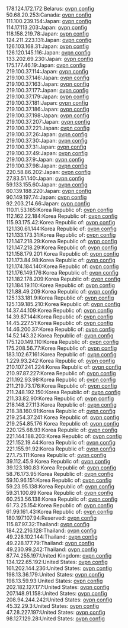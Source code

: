 178.124.172.172:Belarus: [ovpn config](vpn/178_124_172_172.ovpn)  
50.68.20.253:Canada: [ovpn config](vpn/50_68_20_253.ovpn)  
111.100.239.154:Japan: [ovpn config](vpn/111_100_239_154.ovpn)  
114.17.113.203:Japan: [ovpn config](vpn/114_17_113_203.ovpn)  
118.158.219.78:Japan: [ovpn config](vpn/118_158_219_78.ovpn)  
124.211.223.131:Japan: [ovpn config](vpn/124_211_223_131.ovpn)  
126.103.168.31:Japan: [ovpn config](vpn/126_103_168_31.ovpn)  
126.120.145.116:Japan: [ovpn config](vpn/126_120_145_116.ovpn)  
133.202.69.230:Japan: [ovpn config](vpn/133_202_69_230.ovpn)  
175.177.46.19:Japan: [ovpn config](vpn/175_177_46_19.ovpn)  
219.100.37.114:Japan: [ovpn config](vpn/219_100_37_114.ovpn)  
219.100.37.146:Japan: [ovpn config](vpn/219_100_37_146.ovpn)  
219.100.37.163:Japan: [ovpn config](vpn/219_100_37_163.ovpn)  
219.100.37.177:Japan: [ovpn config](vpn/219_100_37_177.ovpn)  
219.100.37.179:Japan: [ovpn config](vpn/219_100_37_179.ovpn)  
219.100.37.181:Japan: [ovpn config](vpn/219_100_37_181.ovpn)  
219.100.37.186:Japan: [ovpn config](vpn/219_100_37_186.ovpn)  
219.100.37.198:Japan: [ovpn config](vpn/219_100_37_198.ovpn)  
219.100.37.207:Japan: [ovpn config](vpn/219_100_37_207.ovpn)  
219.100.37.221:Japan: [ovpn config](vpn/219_100_37_221.ovpn)  
219.100.37.26:Japan: [ovpn config](vpn/219_100_37_26.ovpn)  
219.100.37.30:Japan: [ovpn config](vpn/219_100_37_30.ovpn)  
219.100.37.31:Japan: [ovpn config](vpn/219_100_37_31.ovpn)  
219.100.37.49:Japan: [ovpn config](vpn/219_100_37_49.ovpn)  
219.100.37.9:Japan: [ovpn config](vpn/219_100_37_9.ovpn)  
219.100.37.98:Japan: [ovpn config](vpn/219_100_37_98.ovpn)  
220.58.86.202:Japan: [ovpn config](vpn/220_58_86_202.ovpn)  
27.83.51.140:Japan: [ovpn config](vpn/27_83_51_140.ovpn)  
59.133.155.60:Japan: [ovpn config](vpn/59_133_155_60.ovpn)  
60.139.188.220:Japan: [ovpn config](vpn/60_139_188_220.ovpn)  
90.149.197.74:Japan: [ovpn config](vpn/90_149_197_74.ovpn)  
92.203.214.66:Japan: [ovpn config](vpn/92_203_214_66.ovpn)  
110.11.53.165:Korea Republic of: [ovpn config](vpn/110_11_53_165.ovpn)  
112.162.22.184:Korea Republic of: [ovpn config](vpn/112_162_22_184.ovpn)  
115.93.175.42:Korea Republic of: [ovpn config](vpn/115_93_175_42.ovpn)  
121.130.61.144:Korea Republic of: [ovpn config](vpn/121_130_61_144.ovpn)  
121.133.173.31:Korea Republic of: [ovpn config](vpn/121_133_173_31.ovpn)  
121.147.218.29:Korea Republic of: [ovpn config](vpn/121_147_218_29.ovpn)  
121.147.218.29:Korea Republic of: [ovpn config](vpn/121_147_218_29.ovpn)  
121.158.179.201:Korea Republic of: [ovpn config](vpn/121_158_179_201.ovpn)  
121.173.84.98:Korea Republic of: [ovpn config](vpn/121_173_84_98.ovpn)  
121.174.184.140:Korea Republic of: [ovpn config](vpn/121_174_184_140.ovpn)  
121.176.149.176:Korea Republic of: [ovpn config](vpn/121_176_149_176.ovpn)  
121.182.178.209:Korea Republic of: [ovpn config](vpn/121_182_178_209.ovpn)  
121.184.19.110:Korea Republic of: [ovpn config](vpn/121_184_19_110.ovpn)  
121.88.49.209:Korea Republic of: [ovpn config](vpn/121_88_49_209.ovpn)  
125.133.181.9:Korea Republic of: [ovpn config](vpn/125_133_181_9.ovpn)  
125.139.185.210:Korea Republic of: [ovpn config](vpn/125_139_185_210.ovpn)  
14.37.44.109:Korea Republic of: [ovpn config](vpn/14_37_44_109.ovpn)  
14.39.87.144:Korea Republic of: [ovpn config](vpn/14_39_87_144.ovpn)  
14.45.227.51:Korea Republic of: [ovpn config](vpn/14_45_227_51.ovpn)  
14.46.200.37:Korea Republic of: [ovpn config](vpn/14_46_200_37.ovpn)  
14.52.143.32:Korea Republic of: [ovpn config](vpn/14_52_143_32.ovpn)  
175.120.149.110:Korea Republic of: [ovpn config](vpn/175_120_149_110.ovpn)  
175.208.56.77:Korea Republic of: [ovpn config](vpn/175_208_56_77.ovpn)  
183.102.67.161:Korea Republic of: [ovpn config](vpn/183_102_67_161.ovpn)  
1.229.93.242:Korea Republic of: [ovpn config](vpn/1_229_93_242.ovpn)  
210.107.241.224:Korea Republic of: [ovpn config](vpn/210_107_241_224.ovpn)  
210.97.87.227:Korea Republic of: [ovpn config](vpn/210_97_87_227.ovpn)  
211.192.93.98:Korea Republic of: [ovpn config](vpn/211_192_93_98.ovpn)  
211.219.73.176:Korea Republic of: [ovpn config](vpn/211_219_73_176.ovpn)  
211.248.192.150:Korea Republic of: [ovpn config](vpn/211_248_192_150.ovpn)  
211.33.82.90:Korea Republic of: [ovpn config](vpn/211_33_82_90.ovpn)  
218.148.27.113:Korea Republic of: [ovpn config](vpn/218_148_27_113.ovpn)  
218.38.160.91:Korea Republic of: [ovpn config](vpn/218_38_160_91.ovpn)  
219.254.37.241:Korea Republic of: [ovpn config](vpn/219_254_37_241.ovpn)  
219.254.85.176:Korea Republic of: [ovpn config](vpn/219_254_85_176.ovpn)  
220.125.68.93:Korea Republic of: [ovpn config](vpn/220_125_68_93.ovpn)  
221.144.188.203:Korea Republic of: [ovpn config](vpn/221_144_188_203.ovpn)  
221.152.19.44:Korea Republic of: [ovpn config](vpn/221_152_19_44.ovpn)  
221.155.91.92:Korea Republic of: [ovpn config](vpn/221_155_91_92.ovpn)  
27.1.75.111:Korea Republic of: [ovpn config](vpn/27_1_75_111.ovpn)  
39.112.45.9:Korea Republic of: [ovpn config](vpn/39_112_45_9.ovpn)  
39.123.180.83:Korea Republic of: [ovpn config](vpn/39_123_180_83.ovpn)  
58.76.173.95:Korea Republic of: [ovpn config](vpn/58_76_173_95.ovpn)  
59.10.96.151:Korea Republic of: [ovpn config](vpn/59_10_96_151.ovpn)  
59.23.95.138:Korea Republic of: [ovpn config](vpn/59_23_95_138.ovpn)  
59.31.100.89:Korea Republic of: [ovpn config](vpn/59_31_100_89.ovpn)  
60.253.56.138:Korea Republic of: [ovpn config](vpn/60_253_56_138.ovpn)  
61.73.25.154:Korea Republic of: [ovpn config](vpn/61_73_25_154.ovpn)  
61.99.161.43:Korea Republic of: [ovpn config](vpn/61_99_161_43.ovpn)  
180.197.107.94:Reserved: [ovpn config](vpn/180_197_107_94.ovpn)  
115.87.97.32:Thailand: [ovpn config](vpn/115_87_97_32.ovpn)  
184.22.216.128:Thailand: [ovpn config](vpn/184_22_216_128.ovpn)  
49.228.102.144:Thailand: [ovpn config](vpn/49_228_102_144.ovpn)  
49.228.177.79:Thailand: [ovpn config](vpn/49_228_177_79.ovpn)  
49.230.99.242:Thailand: [ovpn config](vpn/49_230_99_242.ovpn)  
87.74.255.197:United Kingdom: [ovpn config](vpn/87_74_255_197.ovpn)  
134.122.65.192:United States: [ovpn config](vpn/134_122_65_192.ovpn)  
161.202.144.236:United States: [ovpn config](vpn/161_202_144_236.ovpn)  
198.13.36.179:United States: [ovpn config](vpn/198_13_36_179.ovpn)  
198.13.59.93:United States: [ovpn config](vpn/198_13_59_93.ovpn)  
202.182.127.177:United States: [ovpn config](vpn/202_182_127_177.ovpn)  
207.148.91.158:United States: [ovpn config](vpn/207_148_91_158.ovpn)  
208.94.244.242:United States: [ovpn config](vpn/208_94_244_242.ovpn)  
45.32.29.3:United States: [ovpn config](vpn/45_32_29_3.ovpn)  
47.28.227.197:United States: [ovpn config](vpn/47_28_227_197.ovpn)  
98.127.129.28:United States: [ovpn config](vpn/98_127_129_28.ovpn)  
